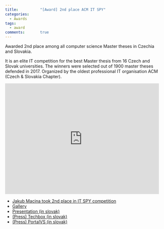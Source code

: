 ```yaml
---
title:      	"[Award] 2nd place ACM IT SPY"
categories:
  - Awards
tags:
  - award
comments:       true
---
```

Awarded 2nd place among all computer science Master theses in Czechia and Slovakia.
<!--more-->

It is an elite IT competition for the best Master thesis from 16 Czech and Slovak universities. The winners were selected out of 1900 master theses defended in 2017. Organized by the oldest professional IT organisation ACM (Czech & Slovakia Chapter).

<iframe src="https://www.linkedin.com/embed/feed/update/urn:li:share:6342753216773521408" height="362" width="504" frameborder="0" allowfullscreen="" title="Embedded post"></iframe>

- [Jakub Macina took 2nd place in IT SPY competition](https://www.pewe.sk/blog/2017/12/10/jakub-macina-took-2nd-place-in-it-spy-competion/)
- [Gallery](http://www.itspy.cz/en/galerie-nejlepsich/projekty-2017/)
- [Presentation (in slovak)](https://www.youtube.com/watch?v=TUu0tKPiQes)
- [(Press) Techbox (in slovak)](https://techbox.dennikn.sk/elitna-sutaz-spy-pozna-finalistov-su-medzi-nimi-aj-slovaci/)
- [(Press) PortalVS (in slovak)](https://www.portalvs.sk/en/aktuality/aktualita/medzi-top-diplomovkami-slovenska-a-ciech-opaet-aj-stu)